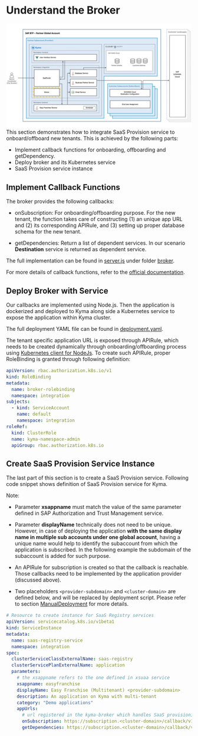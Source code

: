 # Understand the Broker

![](../../images/kyma-diagrams-focus-components/Slide4.jpeg) 
This section demonstrates how to integrate SaaS Provision service to onboard/offboard new tenants. This is achieved by the following parts:

- Implement callback functions for onboarding, offboarding and getDependency.
- Deploy broker and its Kubernetes service
- SaaS Provision service instance

## Implement Callback Functions

The broker provides the following callbacks:

- onSubscription: For onboarding/offboarding purpose. For the new tenant, the function takes care of constructing (1) an unique app URL and (2) its corresponding APIRule, and (3) setting up proper database schema for the new tenant.

- getDependencies: Return a list of dependent services. In our scenario **Destination** service is returned as dependent service.

The full implementation can be found in [server.js](/code/broker/server.js) under folder [broker](/code/broker).

For more details of callback functions, refer to the [official documentation](https://help.sap.com/viewer/65de2977205c403bbc107264b8eccf4b/Cloud/en-US/3971151ba22e4faa9b245943feecea54.html).

## Deploy Broker with Service

Our callbacks are implemented using Node.js. Then the application is dockerized and deployed to Kyma along side a Kubernetes service to expose the application within Kyma cluster.  

The full deployment YAML file can be found in [deployment.yaml](/code/broker/k8s/deployment.yaml).

The tenant specific application URL is exposed through APIRule, which needs to be created dynamically through onboarding/offboarding process using [Kubernetes client for NodeJs](https://github.com/kubernetes-client/javascript). To create such APIRule, proper RoleBinding is granted through following definition:

```yaml
apiVersion: rbac.authorization.k8s.io/v1
kind: RoleBinding
metadata:
  name: broker-rolebinding
  namespace: integration
subjects:
  - kind: ServiceAccount
    name: default
    namespace: integration
roleRef:
  kind: ClusterRole
  name: kyma-namespace-admin
  apiGroup: rbac.authorization.k8s.io  

```

## Create SaaS Provision Service Instance

The last part of this section is to create a SaaS Provision service. Following code snippet shows definition of SaaS Provision service for Kyma. 

Note:

- Parameter **xsappname** must match the value of the same parameter defined in SAP Authorization and Trust Management service.

- Parameter **displayName** technically does not need to be unique. However, in case of deploying the application **with the same display name in multiple sub accounts under one global account**, having a unique name would help to identify the subaccount from which the application is subscribed. In the following example the subdomain of the subaccount is added for such purpose. 

- An APIRule for subscription is created so that the callback is reachable. Those callbacks need to be implemented by the application provider (discussed above).

- Two placeholders `<provider-subdomain>` and `<cluster-domain>` are defined below, and will be replaced by deployment script. Please refer to section [ManualDeployment](/documentation/deploy/manual-deployment/README.md) for more details.

```yaml
# Resource to create instance for SaaS Registry services
apiVersion: servicecatalog.k8s.io/v1beta1
kind: ServiceInstance
metadata:
  name: saas-registry-service
  namespace: integration
spec:
  clusterServiceClassExternalName: saas-registry
  clusterServicePlanExternalName: application
  parameters:
    # the xsappname refers to the one defined in xsuaa service
    xsappname: easyfranchise
    displayName: Easy Franchise (Multitenant) <provider-subdomain>
    description: An application on Kyma with multi-tenant
    category: "Demo applications"
    appUrls:
      # url registered in the kyma-broker which handles SaaS provisioning (subscription/deletion of saas instances)
      onSubscription: https://subscription.<cluster-domain>/callback/v1.0/tenants/{tenantId}
      getDependencies: https://subscription.<cluster-domain>/callback/v1.0/dependencies

```
